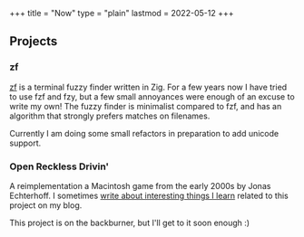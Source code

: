 +++
title = "Now"
type = "plain"
lastmod = 2022-05-12
+++

## Projects

### zf

[zf](https://github.com/natecraddock/zf) is a terminal fuzzy finder written in
Zig. For a few years now I have tried to use fzf and fzy, but a few small
annoyances were enough of an excuse to write my own! The fuzzy finder is
minimalist compared to fzf, and has an algorithm that strongly prefers matches
on filenames.

Currently I am doing some small refactors in preparation to add unicode support.

### Open Reckless Drivin'

A reimplementation a Macintosh game from the early 2000s by Jonas Echterhoff. I
sometimes [write about interesting things I learn](/tags/reckless-drivin)
related to this project on my blog.

This project is on the backburner, but I'll get to it soon enough :)
